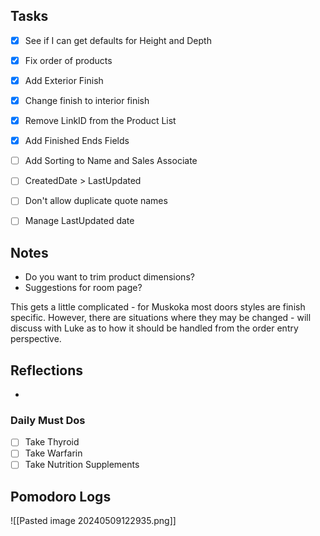 ## Tasks

- [x] See if I can get defaults for Height and Depth
- [x] Fix order of products
- [x] Add Exterior Finish
- [x] Change finish to interior finish
- [x] Remove LinkID from the Product List
- [x] Add Finished Ends Fields
- [ ] Add Sorting to Name and Sales Associate
- [ ] CreatedDate > LastUpdated
- [ ] Don't allow duplicate quote names
- [ ] Manage LastUpdated date


## Notes

- Do you want to trim product dimensions?
- Suggestions for room page?

This gets a little complicated - for Muskoka most doors styles are finish specific. However, there are situations where they may be changed - will discuss with Luke as to how it should be handled from the order entry perspective.

## Reflections

- 

### Daily Must Dos

- [ ] Take Thyroid
- [ ] Take Warfarin
- [ ] Take Nutrition Supplements

## Pomodoro Logs

![[Pasted image 20240509122935.png]]